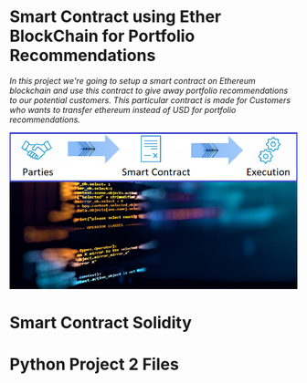 # Smart Contract using Ether BlockChain for Portfolio Recommendations
*In this project we're going to setup a smart contract on Ethereum blockchain and use this contract to give away portfolio recommendations to our potential customers. This particular contract is made for Customers who wants to transfer ethereum instead of USD for portfolio recommendations.*

<p align="center" width="100%">
    <img src="Images/smart_contract_6.png"> 
</p>

# Smart Contract Solidity

# Python Project 2 Files
